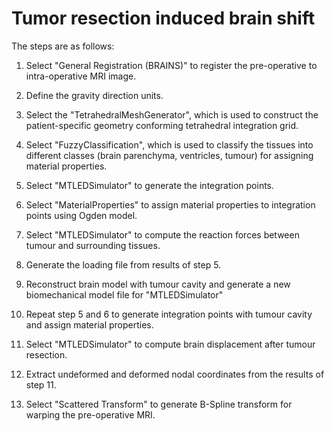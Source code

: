 # Tumor resection induced brain shift

The steps are as follows:

1) Select "General Registration (BRAINS)" to register the pre-operative
to intra-operative MRI image. 

2) Define the gravity direction units. 

3) Select the "TetrahedralMeshGenerator", which is used to construct the
patient-specific geometry conforming tetrahedral integration grid. 

4) Select "FuzzyClassification", which is used to classify the tissues into
different classes (brain parenchyma, ventricles, tumour) for assigning
material properties. 

5) Select "MTLEDSimulator" to generate the
integration points. 

6) Select "MaterialProperties" to assign material
properties to integration points using Ogden model. 

7) Select
"MTLEDSimulator" to compute the reaction forces between tumour and
surrounding tissues. 

8) Generate the loading file from results of step 5. 

9) Reconstruct brain model with tumour cavity and generate a new
biomechanical model file for "MTLEDSimulator" 

10) Repeat step 5 and 6 to
generate integration points with tumour cavity and assign material
properties. 

11) Select "MTLEDSimulator" to compute brain displacement
after tumour resection. 

12) Extract undeformed and deformed nodal
coordinates from the results of step 11. 

13) Select "Scattered
Transform" to generate B-Spline transform for warping the pre-operative
MRI.